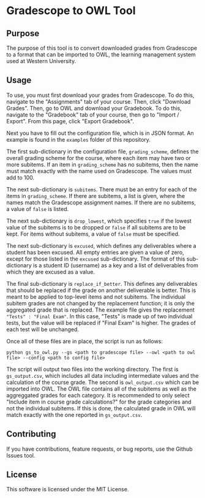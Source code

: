 # Gradescope to OWL Tool

## Purpose

The purpose of this tool is to convert downloaded grades from Gradescope to a format that can be imported to OWL, the learning management system used at Western University.

## Usage

To use, you must first download your grades from Gradescope. To do this, navigate to the "Assignments" tab of your course. Then, click "Download Grades". Then, go to OWL and download your Gradebook. To do this, navigate to the "Gradebook" tab of your course, then go to "Import / Export". From this page, click "Export Gradebook".

Next you have to fill out the configuration file, which is in JSON format. An example is found in the `examples` folder of this repository.

The first sub-dictionary in the configuration file, `grading_scheme`, defines the overall grading scheme for the course, where each item may have two or more subitems. If an item in `grading_scheme` has no subitems, then the name must match exactly with the name used on Gradescope. The values must add to 100.

The next sub-dictionary is `subitems`. There must be an entry for each of the items in `grading_scheme`. If there are subitems, a list is given, where the names match the Gradescope assignment names. If there are no subitems, a value of `false` is listed.

The next sub-dictionary is `drop_lowest`, which specifies `true` if the lowest value of the subitems is to be dropped or `false` if all subitems are to be kept. For items without subitems, a value of `false` must be specified.

The next sub-dictionary is `excused`, which defines any deliverables where a student has been excused. All empty entries are given a value of zero, except for those listed in the `excused` sub-dictionary. The format of this sub-dictionary is a student ID (username) as a key and a list of deliverables from which they are excused as a value.

The final sub-dictionary is `replace_if_better`. This defines any deliverables that should be replaced if the grade on another deliverable is better. This is meant to be applied to top-level items and not subitems. The individual subitem grades are not changed by the replacement function; it is only the aggregated grade that is replaced. The example file gives the replacement `"Tests" : "Final Exam"`. In this case, "Tests" is made up of two individual tests, but the value will be replaced if "Final Exam" is higher. The grades of each test will be unchanged.

Once all of these files are in place, the script is run as follows:

```
python gs_to_owl.py --gs <path to gradescope file> --owl <path to owl file> --config <path to config file>
```

The script will output two files into the working directory. The first is `gs_output.csv`, which includes all data including intermediate values and the calculation of the course grade. The second is `owl_output.csv` which can be imported into OWL. The OWL file contains all of the subitems as well as the aggreggated grades for each category. It is recommended to only select "Include item in course grade calculations?" for the grade categories and not the individual subitems. If this is done, the calculated grade in OWL will match exactly with the one reported in `gs_output.csv`.

## Contributing

If you have contributions, feature requests, or bug reports, use the Github Issues tool.

## License

This software is licensed under the MIT License.
